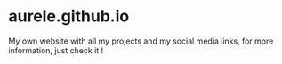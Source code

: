 # aurele.github.io
My own website with all my projects and my social media links, for more information, just check it !
